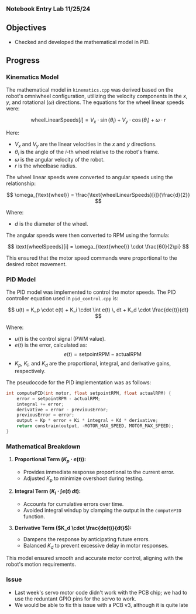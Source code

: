 ### Notebook Entry Lab 11/25/24

## Objectives
- Checked and developed the mathematical model in PID.

## Progress

### Kinematics Model
The mathematical model in `kinematics.cpp` was derived based on the robot's omniwheel configuration, utilizing the velocity components in the $x$, $y$, and rotational ($\omega$) directions. The equations for the wheel linear speeds were:

$$
\text{wheelLinearSpeeds}[i] = V_x \cdot \sin(\theta_i) + V_y \cdot \cos(\theta_i) + \omega \cdot r
$$

Here:
- $V_x$ and $V_y$ are the linear velocities in the $x$ and $y$ directions.
- $\theta_i$ is the angle of the $i$-th wheel relative to the robot's frame.
- $\omega$ is the angular velocity of the robot.
- $r$ is the wheelbase radius.

The wheel linear speeds were converted to angular speeds using the relationship:

$$
\omega_{\text{wheel}} = \frac{\text{wheelLinearSpeeds}[i]}{\frac{d}{2}}
$$

Where:
- $d$ is the diameter of the wheel.

The angular speeds were then converted to RPM using the formula:

$$
\text{wheelSpeeds}[i] = \omega_{\text{wheel}} \cdot \frac{60}{2\pi}
$$

This ensured that the motor speed commands were proportional to the desired robot movement.

### PID Model
The PID model was implemented to control the motor speeds. The PID controller equation used in `pid_control.cpp` is:

$$
u(t) = K_p \cdot e(t) + K_i \cdot \int e(t) \, dt + K_d \cdot \frac{de(t)}{dt}
$$

Where:
- $u(t)$ is the control signal (PWM value).
- $e(t)$ is the error, calculated as:
  $$
  e(t) = \text{setpointRPM} - \text{actualRPM}
  $$
- $K_p$, $K_i$, and $K_d$ are the proportional, integral, and derivative gains, respectively.

The pseudocode for the PID implementation was as follows:
```cpp
int computePID(int motor, float setpointRPM, float actualRPM) {
    error = setpointRPM - actualRPM;
    integral += error;
    derivative = error - previousError;
    previousError = error;
    output = Kp * error + Ki * integral + Kd * derivative;
    return constrain(output, -MOTOR_MAX_SPEED, MOTOR_MAX_SPEED);
}
```

### Mathematical Breakdown
1. **Proportional Term ($K_p \cdot e(t)$):**
   - Provides immediate response proportional to the current error.
   - Adjusted $K_p$ to minimize overshoot during testing.

2. **Integral Term ($K_i \cdot \int e(t) \, dt$):**
   - Accounts for cumulative errors over time.
   - Avoided integral windup by clamping the output in the `computePID` function.

3. **Derivative Term ($K_d \cdot \frac{de(t)}{dt}$):**
   - Dampens the response by anticipating future errors.
   - Balanced $K_d$ to prevent excessive delay in motor responses.

This model ensured smooth and accurate motor control, aligning with the robot's motion requirements.


### Issue
- Last week's servo motor code didn't work with the PCB chip; we had to use the reduntant GPIO pins for the servo to work. 
- We would be able to fix this issue with a PCB v3, although it is quite late